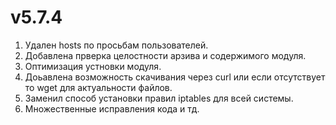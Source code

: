 # v5.7.4
1. Удален hosts по просьбам пользователей.
2. Добавлена прверка целостности арзива и содержимого модуля.
3. Оптимизация устновки модуля.
4. Доьавлена возможность скачивания через curl или если отсутствует то wget для актуальности файлов.
5. Заменил способ установки правил iptables для всей системы.
6. Множественные исправления кода и тд.
